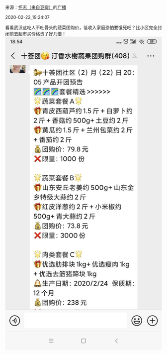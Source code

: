 来源：[怀志（来自豆瓣）](https://www.douban.com/people/huailizhi/)的[广播](https://www.douban.com/people/huailizhi/status/2827033957/)


2020-02-22_19:24:07


看看武汉这吃人不吐骨头的蔬菜团购价，低收入家庭恐怕要饿死吧？比小区完全封闭前去超市买价格贵了好几倍！
![](./pic/2020-02-22_19:24:07-怀志的广播1.jpg)  


